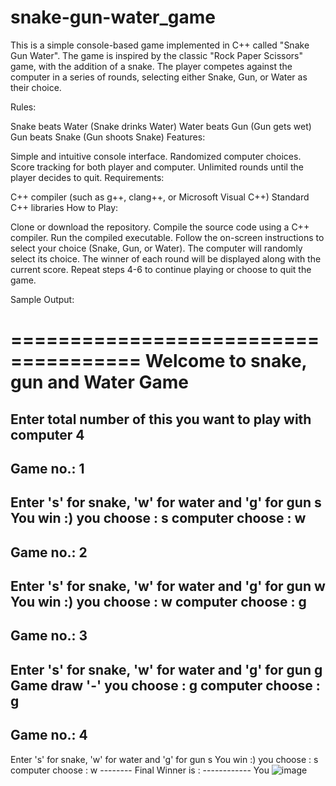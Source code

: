 # snake-gun-water_game
This is a simple console-based game implemented in C++ called "Snake Gun Water". The game is inspired by the classic "Rock Paper Scissors" game, with the addition of a snake. The player competes against the computer in a series of rounds, selecting either Snake, Gun, or Water as their choice.

Rules:

Snake beats Water (Snake drinks Water)
Water beats Gun (Gun gets wet)
Gun beats Snake (Gun shoots Snake)
Features:

Simple and intuitive console interface.
Randomized computer choices.
Score tracking for both player and computer.
Unlimited rounds until the player decides to quit.
Requirements:

C++ compiler (such as g++, clang++, or Microsoft Visual C++)
Standard C++ libraries
How to Play:

Clone or download the repository.
Compile the source code using a C++ compiler.
Run the compiled executable.
Follow the on-screen instructions to select your choice (Snake, Gun, or Water).
The computer will randomly select its choice.
The winner of each round will be displayed along with the current score.
Repeat steps 4-6 to continue playing or choose to quit the game.

Sample Output:

=====================================
Welcome to snake, gun and Water Game
=====================================
Enter total number of this you want to play with computer
4
-----------------------------
Game no.: 1
-----------------------------
Enter 's' for snake, 'w' for water and 'g' for gun
s
You win :)
you choose : s
computer choose : w
-----------------------------
Game no.: 2
-----------------------------
Enter 's' for snake, 'w' for water and 'g' for gun
w
You win :)
you choose : w
computer choose : g
-----------------------------
Game no.: 3
-----------------------------
Enter 's' for snake, 'w' for water and 'g' for gun
g
Game draw '-'
you choose : g
computer choose : g
-----------------------------
Game no.: 4
-----------------------------
Enter 's' for snake, 'w' for water and 'g' for gun
s
You win :)
you choose : s
computer choose : w
-------- Final Winner is : ------------
You
![image](https://github.com/ankitrajlogin/snake-gun-water_game/assets/96335362/b7571844-ff0e-4de5-938a-bec569fd70de)
